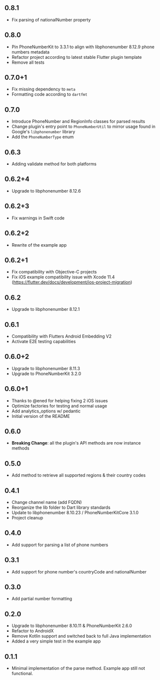## 0.8.1

- Fix parsing of nationalNumber property

## 0.8.0

- Pin PhoneNumberKit to 3.3.1 to align with libphonenumber 8.12.9 phone numbers metadata
- Refactor project according to latest stable Flutter plugin template
- Remove all tests

## 0.7.0+1

- Fix missing dependency to `meta`
- Formatting code according to `dartfmt`

## 0.7.0

- Introduce PhoneNumber and RegionInfo classes for parsed results
- Change plugin's entry point to `PhoneNumberUtil` to mirror usage found in Google's `libphonenumber` library
- Add the `PhoneNumberType` enum

## 0.6.3

- Adding validate method for both platforms

## 0.6.2+4

- Upgrade to libphonenumber 8.12.6

## 0.6.2+3

- Fix warnings in Swift code

## 0.6.2+2

- Rewrite of the example app

## 0.6.2+1

- Fix compatibility with Objective-C projects
- Fix iOS example compatibility issue with Xcode 11.4 (https://flutter.dev/docs/development/ios-project-migration)

## 0.6.2

- Upgrade to libphonenumber 8.12.1

## 0.6.1

- Compatibility with Flutters Android Embedding V2
- Activate E2E testing capabilities

## 0.6.0+2

- Upgrade to libphonenumber 8.11.3
- Upgrade to PhoneNumberKit 3.2.0

## 0.6.0+1

- Thanks to @ened for helping fixing 2 iOS issues
- Optimize factories for testing and normal usage
- Add analytics_options w/ pedantic
- Initial version of the README

## 0.6.0

- **Breaking Change**: all the plugin's API methods are now instance methods

## 0.5.0

- Add method to retrieve all supported regions & their country codes

## 0.4.1

- Change channel name (add FQDN)
- Reorganize the lib folder to Dart library standards
- Update to libphonenumber 8.10.23 / PhoneNumberKitCore 3.1.0
- Project cleanup

## 0.4.0

- Add support for parsing a list of phone numbers

## 0.3.1

- Add support for phone number's countryCode and nationalNumber

## 0.3.0

- Add partial number formatting

## 0.2.0

- Upgrade to libphonenumber 8.10.11 & PhoneNumberKit 2.6.0
- Refactor to AndroidX
- Remove Kotlin support and switched back to full Java implementation
- Added a very simple test in the example app

## 0.1.1

- Minimal implementation of the parse method. Example app still not functional.
